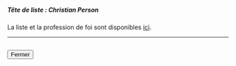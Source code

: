 ##### Tête de liste : Christian Person

La liste et la profession de foi sont disponibles [ici](https://programme-candidats.interieur.gouv.fr/elections/1/listes/33).

<hr>
<h2><button class="btn btn-default btn-sm" onclick="micclose()">Fermer</button></h2>